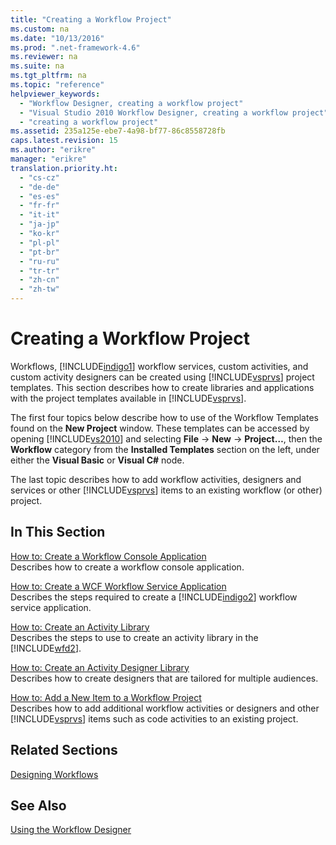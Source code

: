 ```yaml
---
title: "Creating a Workflow Project"
ms.custom: na
ms.date: "10/13/2016"
ms.prod: ".net-framework-4.6"
ms.reviewer: na
ms.suite: na
ms.tgt_pltfrm: na
ms.topic: "reference"
helpviewer_keywords: 
  - "Workflow Designer, creating a workflow project"
  - "Visual Studio 2010 Workflow Designer, creating a workflow project"
  - "creating a workflow project"
ms.assetid: 235a125e-ebe7-4a98-bf77-86c8558728fb
caps.latest.revision: 15
ms.author: "erikre"
manager: "erikre"
translation.priority.ht: 
  - "cs-cz"
  - "de-de"
  - "es-es"
  - "fr-fr"
  - "it-it"
  - "ja-jp"
  - "ko-kr"
  - "pl-pl"
  - "pt-br"
  - "ru-ru"
  - "tr-tr"
  - "zh-cn"
  - "zh-tw"
---
```

# Creating a Workflow Project
Workflows, [!INCLUDE[indigo1](../workflowdesigner/includes/indigo1_md.md)] workflow services, custom activities, and custom activity designers can be created using [!INCLUDE[vsprvs](../codequality/includes/vsprvs_md.md)] project templates. This section describes how to create libraries and applications with the project templates available in [!INCLUDE[vsprvs](../codequality/includes/vsprvs_md.md)].  
  
 The first four topics below describe how to use of the Workflow Templates found on the **New Project** window. These templates can be accessed by opening [!INCLUDE[vs2010](../codequality/includes/vs2010_md.md)] and selecting **File** -> **New** -> **Project…**, then the **Workflow** category from the **Installed Templates** section on the left, under either the **Visual Basic** or **Visual C#** node.  
  
 The last topic describes how to add workflow activities, designers and services or other [!INCLUDE[vsprvs](../codequality/includes/vsprvs_md.md)] items to an existing workflow (or other) project.  
  
## In This Section  
 [How to: Create a Workflow Console Application](../workflowdesigner/how-to--create-a-workflow-console-application.md)  
 Describes how to create a workflow console application.  
  
 [How to: Create a WCF Workflow Service Application](../workflowdesigner/how-to--create-a-wcf-workflow-service-application.md)  
 Describes the steps required to create a [!INCLUDE[indigo2](../workflowdesigner/includes/indigo2_md.md)] workflow service application.  
  
 [How to: Create an Activity Library](../workflowdesigner/how-to--create-an-activity-library.md)  
 Describes the steps to use to create an activity library in the [!INCLUDE[wfd2](../workflowdesigner/includes/wfd2_md.md)].  
  
 [How to: Create an Activity Designer Library](../workflowdesigner/how-to--create-an-activity-designer-library.md)  
 Describes how to create designers that are tailored for multiple audiences.  
  
 [How to: Add a New Item to a Workflow Project](../workflowdesigner/how-to--add-a-new-item-to-a-workflow-project.md)  
 Describes how to add additional workflow activities or designers and other [!INCLUDE[vsprvs](../codequality/includes/vsprvs_md.md)] items such as code activities to an existing project.  
  
## Related Sections  
 [Designing Workflows](../Topic/Designing%20Workflows.md)  
  
## See Also  
 [Using the Workflow Designer](../workflowdesigner/using-the-workflow-designer.md)